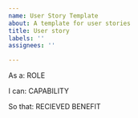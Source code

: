 ```yaml
---
name: User Story Template
about: A template for user stories
title: User story
labels: ''
assignees: ''

---
```


As a: ROLE

I can: CAPABILITY

So that: RECIEVED BENEFIT

